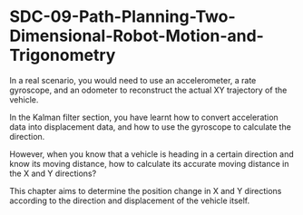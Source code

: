 # SDC-09-Path-Planning-Two-Dimensional-Robot-Motion-and-Trigonometry

In a real scenario, you would need to use an accelerometer, a rate gyroscope, and an odometer to reconstruct the actual XY trajectory of the vehicle.

In the Kalman filter section, you have learnt how to convert acceleration data into displacement data, and how to use the gyroscope to calculate the direction.

However, when you know that a vehicle is heading in a certain direction and know its moving distance, how to calculate its accurate moving distance in the X and Y directions?

This chapter aims to determine the position change in X and Y directions according to the direction and displacement of the vehicle itself.
